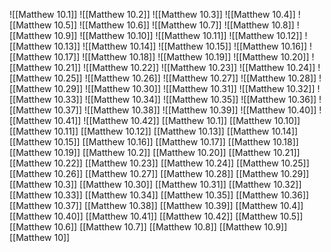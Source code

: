 ![[Matthew 10.1]]
![[Matthew 10.2]]
![[Matthew 10.3]]
![[Matthew 10.4]]
![[Matthew 10.5]]
![[Matthew 10.6]]
![[Matthew 10.7]]
![[Matthew 10.8]]
![[Matthew 10.9]]
![[Matthew 10.10]]
![[Matthew 10.11]]
![[Matthew 10.12]]
![[Matthew 10.13]]
![[Matthew 10.14]]
![[Matthew 10.15]]
![[Matthew 10.16]]
![[Matthew 10.17]]
![[Matthew 10.18]]
![[Matthew 10.19]]
![[Matthew 10.20]]
![[Matthew 10.21]]
![[Matthew 10.22]]
![[Matthew 10.23]]
![[Matthew 10.24]]
![[Matthew 10.25]]
![[Matthew 10.26]]
![[Matthew 10.27]]
![[Matthew 10.28]]
![[Matthew 10.29]]
![[Matthew 10.30]]
![[Matthew 10.31]]
![[Matthew 10.32]]
![[Matthew 10.33]]
![[Matthew 10.34]]
![[Matthew 10.35]]
![[Matthew 10.36]]
![[Matthew 10.37]]
![[Matthew 10.38]]
![[Matthew 10.39]]
![[Matthew 10.40]]
![[Matthew 10.41]]
![[Matthew 10.42]]
[[Matthew 10.1]]
[[Matthew 10.10]]
[[Matthew 10.11]]
[[Matthew 10.12]]
[[Matthew 10.13]]
[[Matthew 10.14]]
[[Matthew 10.15]]
[[Matthew 10.16]]
[[Matthew 10.17]]
[[Matthew 10.18]]
[[Matthew 10.19]]
[[Matthew 10.2]]
[[Matthew 10.20]]
[[Matthew 10.21]]
[[Matthew 10.22]]
[[Matthew 10.23]]
[[Matthew 10.24]]
[[Matthew 10.25]]
[[Matthew 10.26]]
[[Matthew 10.27]]
[[Matthew 10.28]]
[[Matthew 10.29]]
[[Matthew 10.3]]
[[Matthew 10.30]]
[[Matthew 10.31]]
[[Matthew 10.32]]
[[Matthew 10.33]]
[[Matthew 10.34]]
[[Matthew 10.35]]
[[Matthew 10.36]]
[[Matthew 10.37]]
[[Matthew 10.38]]
[[Matthew 10.39]]
[[Matthew 10.4]]
[[Matthew 10.40]]
[[Matthew 10.41]]
[[Matthew 10.42]]
[[Matthew 10.5]]
[[Matthew 10.6]]
[[Matthew 10.7]]
[[Matthew 10.8]]
[[Matthew 10.9]]
[[Matthew 10]]
